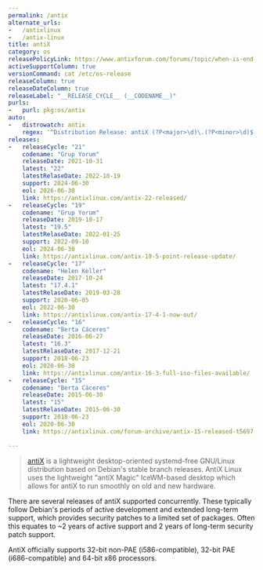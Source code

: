 ```yaml
---
permalink: /antix
alternate_urls:
-   /antixlinux
-   /antix-linux
title: antiX
category: os
releasePolicyLink: https://www.antixforum.com/forums/topic/when-is-end-of-support-for-stable-antix-versions-17-19/#post-26424
activeSupportColumn: true
versionCommand: cat /etc/os-release
releaseColumn: true
releaseDateColumn: true
releaseLabel: "__RELEASE_CYCLE__ (__CODENAME__)"
purls:
-   purl: pkg:os/antix
auto:
-   distrowatch: antix
    regex: '^Distribution Release: antiX (?P<major>\d)\.(?P<minor>\d)$'
releases:
-   releaseCycle: "21"
    codename: "Grup Yorum"
    releaseDate: 2021-10-31
    latest: "22"
    latestRelaseDate: 2022-10-19
    support: 2024-06-30
    eol: 2026-06-30
    link: https://antixlinux.com/antix-22-released/
-   releaseCycle: "19"
    codename: "Grup Yorum"
    releaseDate: 2019-10-17
    latest: "19.5"
    latestRelaseDate: 2022-01-25
    support: 2022-09-10
    eol: 2024-06-30
    link: https://antixlinux.com/antix-19-5-point-release-update/
-   releaseCycle: "17"
    codename: "Helen Keller"
    releaseDate: 2017-10-24
    latest: "17.4.1"
    latestRelaseDate: 2019-03-28
    support: 2020-06-05
    eol: 2022-06-30
    link: https://antixlinux.com/antix-17-4-1-now-out/
-   releaseCycle: "16"
    codename: "Berta Cáceres"
    releaseDate: 2016-06-27
    latest: "16.3"
    latestRelaseDate: 2017-12-21
    support: 2018-06-23
    eol: 2020-06-30
    link: https://antixlinux.com/antix-16-3-full-iso-files-available/
-   releaseCycle: "15"
    codename: "Berta Cáceres"
    releaseDate: 2015-06-30
    latest: "15"
    latestRelaseDate: 2015-06-30
    support: 2018-06-23
    eol: 2020-06-30
    link: https://antixlinux.com/forum-archive/antix-15-released-t5697.html

---
```


> [antiX](https://antixlinux.com/) is a lightweight desktop-oriented systemd-free GNU/Linux distribution based on Debian's stable branch releases. AntiX Linux uses the lightweight "antiX Magic" IceWM-based desktop which allows for antiX to run smoothly on old and new hardware.

There are several releases of antiX supported concurrently.  These typically follow Debian's periods of active development and extended long-term support, which provides security patches to a limited set of packages.  Often this equates to ~2 years of active support and 2 years of long-term security patch support.

AntiX officially supports 32-bit non-PAE (i586-compatible), 32-bit PAE (i686-compatible) and 64-bit x86 processors.
